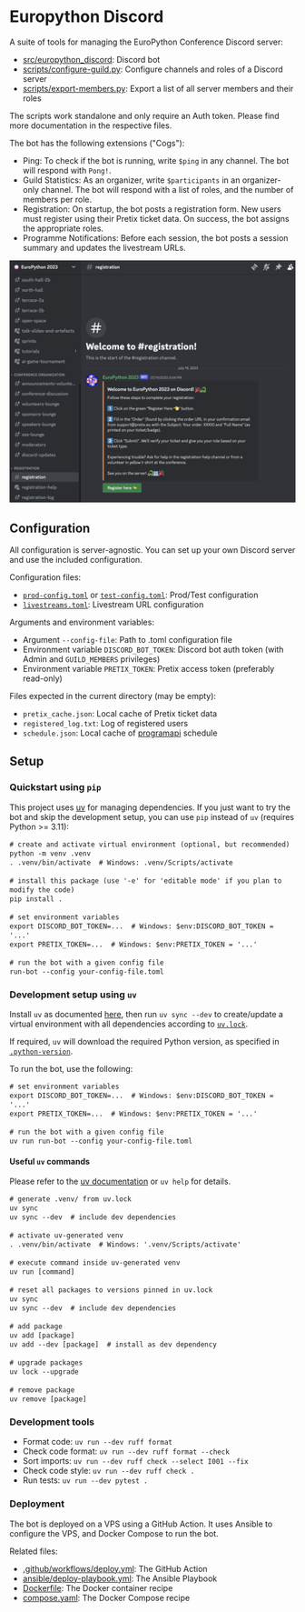 # Europython Discord

A suite of tools for managing the EuroPython Conference Discord server:

* [src/europython_discord](./src/europython_discord): Discord bot
* [scripts/configure-guild.py](./scripts/configure-guild.py): Configure channels and roles of a Discord server
* [scripts/export-members.py](./scripts/export-members.py): Export a list of all server members and their roles

The scripts work standalone and only require an Auth token. Please find more documentation in the respective files.

The bot has the following extensions ("Cogs"):

* Ping: To check if the bot is running, write `$ping` in any channel. The bot will respond with `Pong!`.
* Guild Statistics: As an organizer, write `$participants` in an organizer-only channel. The bot will respond with a list of roles, and the number of members per role.
* Registration: On startup, the bot posts a registration form. New users must register using their Pretix ticket data. On success, the bot assigns the appropriate roles.
* Programme Notifications: Before each session, the bot posts a session summary and updates the livestream URLs.

![registration_view.png](./img/registration_view.png)

## Configuration

All configuration is server-agnostic. You can set up your own Discord server and use the included configuration.

Configuration files:

* [`prod-config.toml`](./prod-config.toml) or [`test-config.toml`](./test-config.toml): Prod/Test configuration
* [`livestreams.toml`](./livestreams.toml): Livestream URL configuration

Arguments and environment variables:

* Argument `--config-file`: Path to .toml configuration file
* Environment variable `DISCORD_BOT_TOKEN`: Discord bot auth token (with Admin and `GUILD_MEMBERS` privileges)
* Environment variable `PRETIX_TOKEN`: Pretix access token (preferably read-only)

Files expected in the current directory (may be empty):

* `pretix_cache.json`: Local cache of Pretix ticket data
* `registered_log.txt`: Log of registered users
* `schedule.json`: Local cache of [programapi](https://github.com/europython/programapi) schedule

## Setup
### Quickstart using `pip`

This project uses [uv](https://github.com/astral-sh/uv) for managing dependencies.
If you just want to try the bot and skip the development setup,
you can use `pip` instead of `uv` (requires Python >= 3.11):

```shell
# create and activate virtual environment (optional, but recommended)
python -m venv .venv
. .venv/bin/activate  # Windows: .venv/Scripts/activate

# install this package (use '-e' for 'editable mode' if you plan to modify the code)
pip install .

# set environment variables
export DISCORD_BOT_TOKEN=...  # Windows: $env:DISCORD_BOT_TOKEN = '...'
export PRETIX_TOKEN=...  # Windows: $env:PRETIX_TOKEN = '...'

# run the bot with a given config file
run-bot --config your-config-file.toml
```

### Development setup using `uv`

Install `uv` as documented [here](https://docs.astral.sh/uv/getting-started/installation/), then run `uv sync --dev` to create/update a
virtual environment with all dependencies according to [`uv.lock`](./uv.lock).

If required, `uv` will download the required Python version, as specified in 
[`.python-version`](./.python-version).

To run the bot, use the following:

```shell
# set environment variables
export DISCORD_BOT_TOKEN=...  # Windows: $env:DISCORD_BOT_TOKEN = '...'
export PRETIX_TOKEN=...  # Windows: $env:PRETIX_TOKEN = '...'

# run the bot with a given config file
uv run run-bot --config your-config-file.toml
```

#### Useful `uv` commands

Please refer to the [uv documentation](https://docs.astral.sh/uv) or `uv help` for details.

```shell
# generate .venv/ from uv.lock
uv sync
uv sync --dev  # include dev dependencies

# activate uv-generated venv
. .venv/bin/activate  # Windows: '.venv/Scripts/activate'

# execute command inside uv-generated venv
uv run [command]

# reset all packages to versions pinned in uv.lock
uv sync
uv sync --dev  # include dev dependencies

# add package
uv add [package]
uv add --dev [package]  # install as dev dependency

# upgrade packages
uv lock --upgrade

# remove package
uv remove [package]
```

### Development tools

* Format code: `uv run --dev ruff format`
* Check code format: `uv run --dev ruff format --check`
* Sort imports: `uv run --dev ruff check --select I001 --fix`
* Check code style: `uv run --dev ruff check .`
* Run tests: `uv run --dev pytest .`

### Deployment

The bot is deployed on a VPS using a GitHub Action.
It uses Ansible to configure the VPS, and Docker Compose to run the bot.

Related files:

* [.github/workflows/deploy.yml](./.github/workflows/deploy.yml): The GitHub Action
* [ansible/deploy-playbook.yml](./ansible/deploy-playbook.yml): The Ansible Playbook
* [Dockerfile](./Dockerfile): The Docker container recipe
* [compose.yaml](./compose.yaml): The Docker Compose recipe
